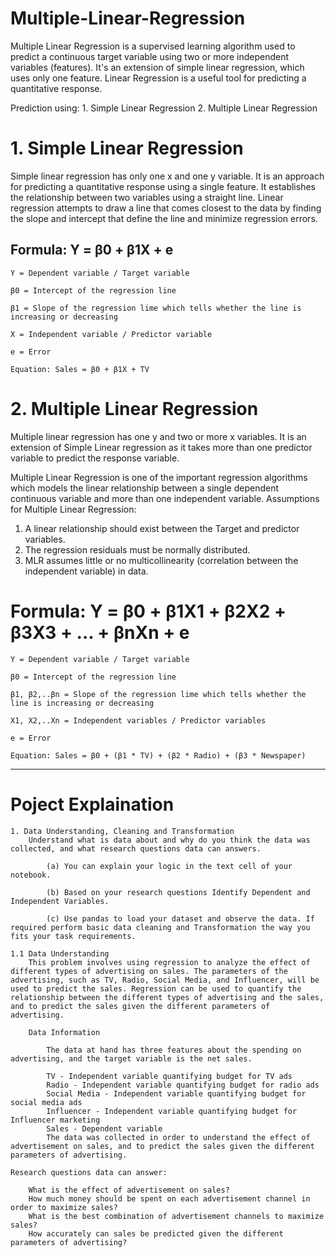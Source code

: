 # Multiple-Linear-Regression
Multiple Linear Regression is a supervised learning algorithm used to predict a continuous target variable using two or more independent variables (features).
It's an extension of simple linear regression, which uses only one feature.
Linear Regression is a useful tool for predicting a quantitative response.


Prediction using: 
    1. Simple Linear Regression 
    2. Multiple Linear Regression

# 1. Simple Linear Regression
Simple linear regression has only one x and one y variable. It is an approach for predicting a 
quantitative response using a single feature.
It establishes the relationship between two variables using a straight line. Linear regression 
attempts to draw a line that comes closest to the data by finding the slope and intercept that 
define the line and minimize regression errors.

## Formula: Y = β0 + β1X + e

    Y = Dependent variable / Target variable

    β0 = Intercept of the regression line 
    
    β1 = Slope of the regression lime which tells whether the line is increasing or decreasing
    
    X = Independent variable / Predictor variable
    
    e = Error
    
    Equation: Sales = β0 + β1X + TV

# 2. Multiple Linear Regression
Multiple linear regression has one y and two or more x variables. 
It is an extension of Simple Linear regression as it takes more than one predictor variable to 
predict the response variable.

Multiple Linear Regression is one of the important regression algorithms which models the linear
relationship between a single dependent continuous variable and more than one independent variable.
Assumptions for Multiple Linear Regression: 
1. A linear relationship should exist between the Target and predictor variables. 
2. The regression residuals must be normally distributed.
3. MLR assumes little or no multicollinearity (correlation between the independent variable) in data.

# Formula: Y = β0 + β1X1 + β2X2 + β3X3 + ... + βnXn + e
    
    Y = Dependent variable / Target variable
    
    β0 = Intercept of the regression line 
    
    β1, β2,..βn = Slope of the regression lime which tells whether the line is increasing or decreasing
    
    X1, X2,..Xn = Independent variables / Predictor variables
    
    e = Error
    
    Equation: Sales = β0 + (β1 * TV) + (β2 * Radio) + (β3 * Newspaper)

_______________________________________________________________________________________________________________________

# Poject Explaination
    

    1. Data Understanding, Cleaning and Transformation
        Understand what is data about and why do you think the data was collected, and what research questions data can answers.
        
            (a) You can explain your logic in the text cell of your notebook.
            
            (b) Based on your research questions Identify Dependent and Independent Variables.
            
            (c) Use pandas to load your dataset and observe the data. If required perform basic data cleaning and Transformation the way you fits your task requirements.

    1.1 Data Understanding
        This problem involves using regression to analyze the effect of different types of advertising on sales. The parameters of the advertising, such as TV, Radio, Social Media, and Influencer, will be used to predict the sales. Regression can be used to quantify the relationship between the different types of advertising and the sales, and to predict the sales given the different parameters of advertising.
    
        Data Information
        
            The data at hand has three features about the spending on advertising, and the target variable is the net sales.
            
            TV - Independent variable quantifying budget for TV ads
            Radio - Independent variable quantifying budget for radio ads
            Social Media - Independent variable quantifying budget for social media ads
            Influencer - Independent variable quantifying budget for Influencer marketing
            Sales - Dependent variable
            The data was collected in order to understand the effect of advertisement on sales, and to predict the sales given the different parameters of advertising.

    Research questions data can answer:
    
        What is the effect of advertisement on sales?
        How much money should be spent on each advertisement channel in order to maximize sales?
        What is the best combination of advertisement channels to maximize sales?
        How accurately can sales be predicted given the different parameters of advertising?
